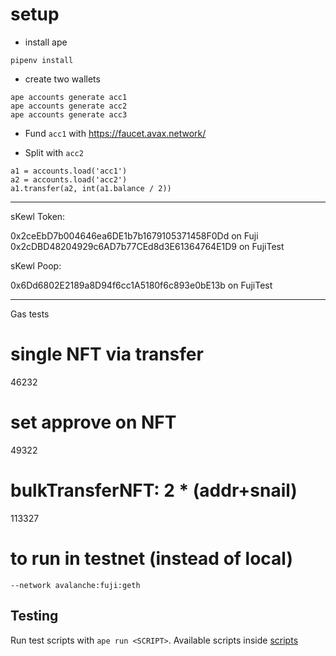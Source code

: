 # setup

* install ape

```
pipenv install
```

* create two wallets

```
ape accounts generate acc1
ape accounts generate acc2
ape accounts generate acc3
```

* Fund `acc1` with https://faucet.avax.network/

* Split with `acc2`

```
a1 = accounts.load('acc1')
a2 = accounts.load('acc2')
a1.transfer(a2, int(a1.balance / 2))
```

------

sKewl Token:

0x2ceEbD7b004646ea6DE1b7b1679105371458F0Dd on Fuji
0x2cDBD48204929c6AD7b77CEd8d3E61364764E1D9 on FujiTest

sKewl Poop:

0x6Dd6802E2189a8D94f6cc1A5180f6c893e0bE13b on FujiTest

------

Gas tests

# single NFT via transfer
46232

# set approve on NFT
49322

# bulkTransferNFT: 2 * (addr+snail)
113327

# to run in testnet (instead of local)

`--network avalanche:fuji:geth`

## Testing

Run test scripts with `ape run <SCRIPT>`. Available scripts inside [scripts](scripts)
